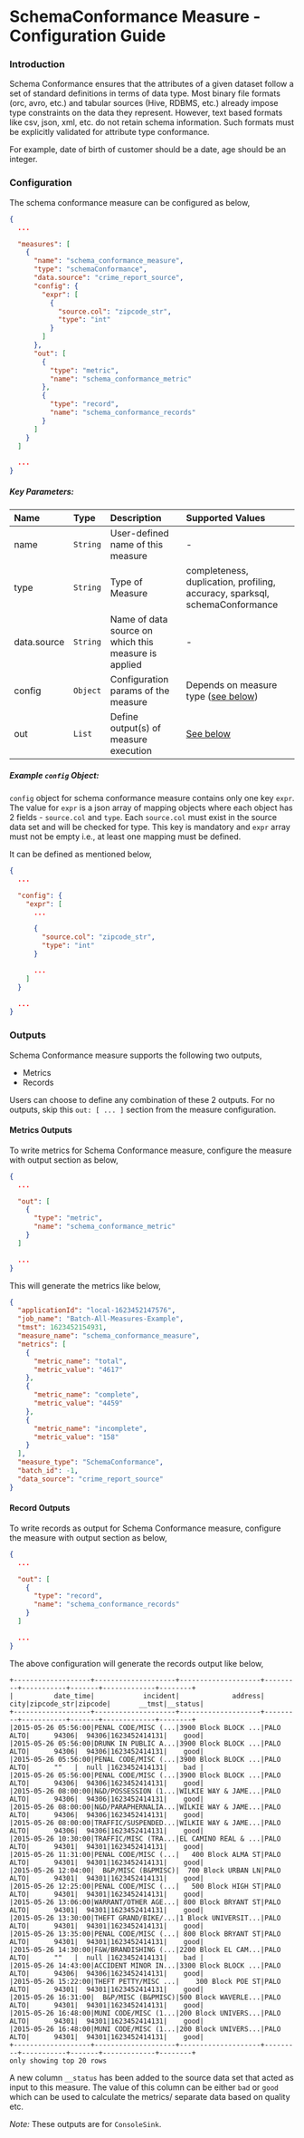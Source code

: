 <!--
Licensed to the Apache Software Foundation (ASF) under one
or more contributor license agreements.  See the NOTICE file
distributed with this work for additional information
regarding copyright ownership.  The ASF licenses this file
to you under the Apache License, Version 2.0 (the
"License"); you may not use this file except in compliance
with the License.  You may obtain a copy of the License at

  http://www.apache.org/licenses/LICENSE-2.0

Unless required by applicable law or agreed to in writing,
software distributed under the License is distributed on an
"AS IS" BASIS, WITHOUT WARRANTIES OR CONDITIONS OF ANY
KIND, either express or implied.  See the License for the
specific language governing permissions and limitations
under the License.
-->

SchemaConformance Measure - Configuration Guide
=====================================

### Introduction

Schema Conformance ensures that the attributes of a given dataset follow a set of standard definitions in terms of data
type. Most binary file formats (orc, avro, etc.) and tabular sources (Hive, RDBMS, etc.) already impose type constraints
on the data they represent. However, text based formats like csv, json, xml, etc. do not retain schema information. Such
formats must be explicitly validated for attribute type conformance.

For example, date of birth of customer should be a date, age should be an integer.

### Configuration

The schema conformance measure can be configured as below,

```json
{
  ...

  "measures": [
    {
      "name": "schema_conformance_measure",
      "type": "schemaConformance",
      "data.source": "crime_report_source",
      "config": {
        "expr": [
          {
            "source.col": "zipcode_str",
            "type": "int"
          }
        ]
      },
      "out": [
        {
          "type": "metric",
          "name": "schema_conformance_metric"
        },
        {
          "type": "record",
          "name": "schema_conformance_records"
        }
      ]
    }
  ]

  ...
}
 ```

##### Key Parameters:

| Name    | Type     | Description                            | Supported Values                                          |
|:--------|:---------|:---------------------------------------|:----------------------------------------------------------|
| name    | `String` | User-defined name of this measure      | -                                                         |
| type    | `String` | Type of Measure                        | completeness, duplication, profiling, accuracy, sparksql, schemaConformance  |
| data.source | `String` | Name of data source on which this measure is applied  | -                                      |
| config  | `Object` | Configuration params of the measure    | Depends on measure type ([see below](#example-config-object))                       |
| out     | `List  ` | Define output(s) of measure execution  | [See below](#outputs)                                               |

##### Example `config` Object:

`config` object for schema conformance measure contains only one key `expr`. The value for `expr` is a json array of
mapping objects where each object has 2 fields - `source.col` and `type`. Each `source.col` must exist in the source
data set and will be checked for type. This key is mandatory and `expr` array must not be empty i.e., at least one
mapping must be defined.

It can be defined as mentioned below,

```json
{
  ...

  "config": {
    "expr": [
      ...

      {
        "source.col": "zipcode_str",
        "type": "int"
      }

      ...
    ]
  }

  ...
}
 ```

### Outputs

Schema Conformance measure supports the following two outputs,

- Metrics
- Records

Users can choose to define any combination of these 2 outputs. For no outputs, skip this `out: [ ... ]` section from the
measure configuration.

#### Metrics Outputs

To write metrics for Schema Conformance measure, configure the measure with output section as below,

```json
{
  ...

  "out": [
    {
      "type": "metric",
      "name": "schema_conformance_metric"
    }
  ]

  ...
}
 ```

This will generate the metrics like below,

```json
{
  "applicationId": "local-1623452147576",
  "job_name": "Batch-All-Measures-Example",
  "tmst": 1623452154931,
  "measure_name": "schema_conformance_measure",
  "metrics": [
    {
      "metric_name": "total",
      "metric_value": "4617"
    },
    {
      "metric_name": "complete",
      "metric_value": "4459"
    },
    {
      "metric_name": "incomplete",
      "metric_value": "158"
    }
  ],
  "measure_type": "SchemaConformance",
  "batch_id": -1,
  "data_source": "crime_report_source"
}
```

#### Record Outputs

To write records as output for Schema Conformance measure, configure the measure with output section as below,

```json
{
  ...

  "out": [
    {
      "type": "record",
      "name": "schema_conformance_records"
    }
  ]

  ...
}
 ```

The above configuration will generate the records output like below,

```
+-------------------+--------------------+--------------------+---------+-----------+-------+-------------+--------+
|          date_time|            incident|             address|     city|zipcode_str|zipcode|       __tmst|__status|
+-------------------+--------------------+--------------------+---------+-----------+-------+-------------+--------+
|2015-05-26 05:56:00|PENAL CODE/MISC (...|3900 Block BLOCK ...|PALO ALTO|      94306|  94306|1623452414131|    good|
|2015-05-26 05:56:00|DRUNK IN PUBLIC A...|3900 Block BLOCK ...|PALO ALTO|      94306|  94306|1623452414131|    good|
|2015-05-26 05:56:00|PENAL CODE/MISC (...|3900 Block BLOCK ...|PALO ALTO|      ""   |  null |1623452414131|    bad |
|2015-05-26 05:56:00|PENAL CODE/MISC (...|3900 Block BLOCK ...|PALO ALTO|      94306|  94306|1623452414131|    good|
|2015-05-26 08:00:00|N&D/POSSESSION (1...|WILKIE WAY & JAME...|PALO ALTO|      94306|  94306|1623452414131|    good|
|2015-05-26 08:00:00|N&D/PARAPHERNALIA...|WILKIE WAY & JAME...|PALO ALTO|      94306|  94306|1623452414131|    good|
|2015-05-26 08:00:00|TRAFFIC/SUSPENDED...|WILKIE WAY & JAME...|PALO ALTO|      94306|  94306|1623452414131|    good|
|2015-05-26 10:30:00|TRAFFIC/MISC (TRA...|EL CAMINO REAL & ...|PALO ALTO|      94301|  94301|1623452414131|    good|
|2015-05-26 11:31:00|PENAL CODE/MISC (...|   400 Block ALMA ST|PALO ALTO|      94301|  94301|1623452414131|    good|
|2015-05-26 12:04:00|  B&P/MISC (B&PMISC)|  700 Block URBAN LN|PALO ALTO|      94301|  94301|1623452414131|    good|
|2015-05-26 12:25:00|PENAL CODE/MISC (...|   500 Block HIGH ST|PALO ALTO|      94301|  94301|1623452414131|    good|
|2015-05-26 13:06:00|WARRANT/OTHER AGE...| 800 Block BRYANT ST|PALO ALTO|      94301|  94301|1623452414131|    good|
|2015-05-26 13:30:00|THEFT GRAND/BIKE/...|1 Block UNIVERSIT...|PALO ALTO|      94301|  94301|1623452414131|    good|
|2015-05-26 13:35:00|PENAL CODE/MISC (...| 800 Block BRYANT ST|PALO ALTO|      94301|  94301|1623452414131|    good|
|2015-05-26 14:30:00|F&W/BRANDISHING (...|2200 Block EL CAM...|PALO ALTO|      ""   |  null |1623452414131|    bad |
|2015-05-26 14:43:00|ACCIDENT MINOR IN...|3300 Block BLOCK ...|PALO ALTO|      94306|  94306|1623452414131|    good|
|2015-05-26 15:22:00|THEFT PETTY/MISC ...|    300 Block POE ST|PALO ALTO|      94301|  94301|1623452414131|    good|
|2015-05-26 16:31:00|  B&P/MISC (B&PMISC)|500 Block WAVERLE...|PALO ALTO|      94301|  94301|1623452414131|    good|
|2015-05-26 16:48:00|MUNI CODE/MISC (1...|200 Block UNIVERS...|PALO ALTO|      94301|  94301|1623452414131|    good|
|2015-05-26 16:48:00|MUNI CODE/MISC (1...|200 Block UNIVERS...|PALO ALTO|      94301|  94301|1623452414131|    good|
+-------------------+--------------------+--------------------+---------+-----------+-------+-------------+--------+
only showing top 20 rows
 ```

A new column `__status` has been added to the source data set that acted as input to this measure. The value of this
column can be either `bad` or `good` which can be used to calculate the metrics/ separate data based on quality etc.

_Note:_ These outputs are for `ConsoleSink`. 